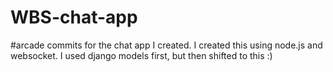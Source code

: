 # WBS-chat-app
#arcade commits for the chat app I created. I created this using node.js and websocket. I used django models first, but then shifted to this :)
